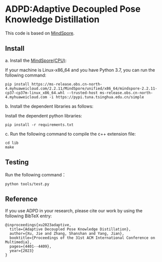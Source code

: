 # ADPD:Adaptive Decoupled Pose Knowledge Distillation
 This code is based on [MindSpore](https://gitee.com/mindspore/mindspore).

## Install
a. Install the [MindSpore(CPU)](https://www.mindspore.cn/install): 

If your machine is Linux-x86_64 and you have Python 3.7, you can run the following command:

```shell
pip install https://ms-release.obs.cn-north-4.myhuaweicloud.com/2.2.11/MindSpore/unified/x86_64/mindspore-2.2.11-cp37-cp37m-linux_x86_64.whl --trusted-host ms-release.obs.cn-north-4.myhuaweicloud.com -i https://pypi.tuna.tsinghua.edu.cn/simple
```

b. Install the dependent libraries as follows: 

Install the dependent python libraries: 

```shell
pip install -r requirements.txt
```

c. Run the following command to compile the c++ extension file:

```shell
cd lib
make
```

## Testing

Run the following command：
```shell
python tools/test.py
```
## Reference
If you use ADPD in your research, please cite our work by using the following BibTeX entry:
```shell
@inproceedings{xu2023adaptive,
  title={Adaptive Decoupled Pose Knowledge Distillation},
  author={Xu, Jie and Zhang, Shanshan and Yang, Jian},
  booktitle={Proceedings of the 31st ACM International Conference on Multimedia},
  pages={4401--4409},
  year={2023}
}
```

